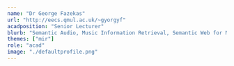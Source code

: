 ```yaml
---
name: "Dr George Fazekas"
url: "http://eecs.qmul.ac.uk/~gyorgyf"
acadposition: "Senior Lecturer"
blurb: "Semantic Audio, Music Information Retrieval, Semantic Web for Music, Machine Learning and Data Science, Music Emotion Recognition, Interactive music sytems (e.g. intellignet editing, audio production and performance systems)"
themes: ["mir"]
role: "acad"
image: "./defaultprofile.png"
---
```

